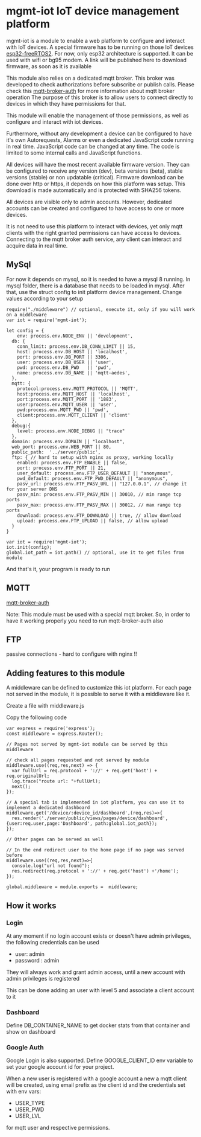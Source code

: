 
# mgmt-iot IoT device management platform

mgmt-iot is a module to enable a web platform to configure and interact with IoT devices.
A special firmware has to be running on those IoT devices [esp32-freeRTOS2](https://github.com/zimbora/esp32-freeRTOS2).
For now, only esp32 architecture is supported.
It can be used with wifi or bg95 modem.
A link will be published here to download firmware, as soon as it is available

This module also relies on a dedicated mqtt broker.
This broker was developed to check authorizations before subscribe or publish calls.
Please check this [mqtt-broker-auth](https://github.com/zimbora/mqtt-broker-auth) for more information about mqtt broker operation
The purpose of this broker is to allow users to connect directly to devices in which they have permissions for that.

This module will enable the management of those permissions, as well as configure and interact with iot devices.

Furthermore, without any development a device can be configured to have it's own Autorequests, Alarms or even a dedicated JavaScript code running in real time.
JavaScript code can be changed at any time. The code is limited to some internal calls and JavaScript functions.

All devices will have the most recent available firmware version. They can be configured to receive any version (dev), beta versions (beta), stable versions (stable) or non updatable (critical).
Firmware download can be done over http or https, it depends on how this platform was setup. This download is made automatically and is protected with SHA256 tokens.

All devices are visible only to admin accounts. However, dedicated accounts can be created and configured to have access to one or more devices.

It is not need to use this platform to interact with devices, yet only mqtt clients with the right granted permissions can have access to devices.
Connecting to the mqtt broker auth service, any client can interact and acquire data in real time.

## MySql

For now it depends on mysql, so it is needed to have a mysql 8 running.
In mysql folder, there is a database that needs to be loaded in mysql.
After that, use the struct config to init platform device management.
Change values according to your setup

```
require("./middleware") // optional, execute it, only if you will work on a middleware
var iot = require('mgmt-iot');

let config = {
    env: process.env.NODE_ENV || 'development',
  db: {
    conn_limit: process.env.DB_CONN_LIMIT || 15,
    host: process.env.DB_HOST || 'localhost',
    port: process.env.DB_PORT || 3306,
    user: process.env.DB_USER || 'user',
    pwd: process.env.DB_PWD   || 'pwd',
    name: process.env.DB_NAME || 'mqtt-aedes',
  },
  mqtt: {
    protocol:process.env.MQTT_PROTOCOL || 'MQTT',
    host:process.env.MQTT_HOST || 'localhost',
    port:process.env.MQTT_PORT || '1883',
    user:process.env.MQTT_USER || 'user',
    pwd:process.env.MQTT_PWD || 'pwd',
    client:process.env.MQTT_CLIENT || 'client'
  },
  debug:{
    level: process.env.NODE_DEBUG || "trace"
  },
  domain: process.env.DOMAIN || "localhost",
  web_port: process.env.WEB_PORT || 80,
  public_path:  '../server/public',
  ftp: { // hard to setup with nginx as proxy, working locally
    enabled: process.env.FTP_ENABLE || false,
    port: process.env.FTP_PORT || 21,
    user_default: process.env.FTP_USER_DEFAULT || "anonymous",
    pwd_default: process.env.FTP_PWD_DEFAULT || "anonymous",
    pasv_url: process.env.FTP_PASV_URL || "127.0.0.1", // change it for your server DNS
    pasv_min: process.env.FTP_PASV_MIN || 30010, // min range tcp ports
    pasv_max: process.env.FTP_PASV_MAX || 30012, // max range tcp ports
    download: process.env.FTP_DOWNLOAD || true, // allow download
    upload: process.env.FTP_UPLOAD || false, // allow upload
  }
}

var iot = require('mgmt-iot');
iot.init(config);
global.iot_path = iot.path() // optional, use it to get files from module
```

And that's it, your program is ready to run

## MQTT

[mqtt-broker-auth](https://github.com/zimbora/mqtt-broker-auth)

Note: This module must be used with a special mqtt broker. So, in order to have it working properly you need to run mqtt-broker-auth also

## FTP

passive connections - hard to configure with nginx !!

## Adding features to this module

 A middleware can be defined to customize this iot platform. For each page not served in the module, it is possible to serve it with a middleware like it.

 Create a file with middleware.js

 Copy the following code

```
var express = require('express');
const middleware = express.Router();

// Pages not served by mgmt-iot module can be served by this middleware

// check all pages requested and not served by module
middleware.use((req,res,next) => {
  var fullUrl = req.protocol + '://' + req.get('host') + req.originalUrl;
  log.trace("route url: "+fullUrl);
  next();
});

// A special tab is implemented in iot platform, you can use it to implement a dedicated dashboard
middleware.get('/device/:device_id/dashboard',(req,res)=>{
  res.render('./server/public/views/pages/device/dashboard',{user:req.user,page:'Dashboard', path:global.iot_path});
});

// Other pages can be served as well

// In the end redirect user to the home page if no page was served before
middleware.use((req,res,next)=>{
  console.log("url not found");
  res.redirect(req.protocol + '://' + req.get('host') +'/home');
});

global.middleware = module.exports =  middleware;
```

## How it works

### Login
At any moment if no login account exists or doesn't have admin privileges, the following credentials can be used
- user: admin
- password : admin

They will always work and grant admin access, until a new account with admin privileges is registered

This can be done adding an user with level 5 and associate a client account to it

### Dashboard
Define DB_CONTAINER_NAME to get docker stats from that container and show on dashboard

### Google Auth
Google Login is also supported.
Define GOOGLE_CLIENT_ID env variable to set your google account id for your project.

When a new user is registered with a google account a new a mqtt client will be
created, using email prefix as the client id and the credentials set with env vars:
- USER_TYPE
- USER_PWD
- USER_LVL

for mqtt user and respective permissions.
